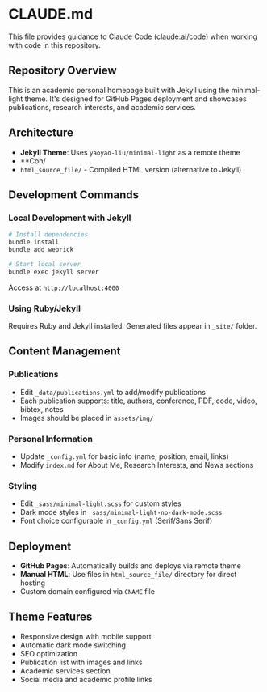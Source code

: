 # CLAUDE.md

This file provides guidance to Claude Code (claude.ai/code) when working with code in this repository.

## Repository Overview

This is an academic personal homepage built with Jekyll using the minimal-light theme. It's designed for GitHub Pages deployment and showcases publications, research interests, and academic services.

## Architecture

- **Jekyll Theme**: Uses `yaoyao-liu/minimal-light` as a remote theme
- **Con/
- `html_source_file/` - Compiled HTML version (alternative to Jekyll)

## Development Commands

### Local Development with Jekyll
```bash
# Install dependencies
bundle install
bundle add webrick

# Start local server
bundle exec jekyll server
```
Access at `http://localhost:4000`

### Using Ruby/Jekyll
Requires Ruby and Jekyll installed. Generated files appear in `_site/` folder.

## Content Management

### Publications
- Edit `_data/publications.yml` to add/modify publications
- Each publication supports: title, authors, conference, PDF, code, video, bibtex, notes
- Images should be placed in `assets/img/`

### Personal Information
- Update `_config.yml` for basic info (name, position, email, links)
- Modify `index.md` for About Me, Research Interests, and News sections

### Styling
- Edit `_sass/minimal-light.scss` for custom styles
- Dark mode styles in `_sass/minimal-light-no-dark-mode.scss`
- Font choice configurable in `_config.yml` (Serif/Sans Serif)

## Deployment

- **GitHub Pages**: Automatically builds and deploys via remote theme
- **Manual HTML**: Use files in `html_source_file/` directory for direct hosting
- Custom domain configured via `CNAME` file

## Theme Features

- Responsive design with mobile support
- Automatic dark mode switching
- SEO optimization
- Publication list with images and links
- Academic services section
- Social media and academic profile links